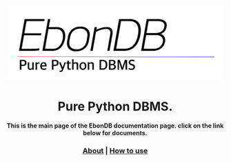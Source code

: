 <center><img src="images/logo.png" width="700">
<h1>Pure Python DBMS.</h1>
<h4>
This is the main page of the EbonDB documentation page. click on the link below for documents.
</h4>


<h3>

<a href="https://erickim27.github.io/EbonDB/ABOUT">About</a>
|
<a href="https://erickim27.github.io/EbonDB/HOWTO">How to use</a>

</h3>
</center>